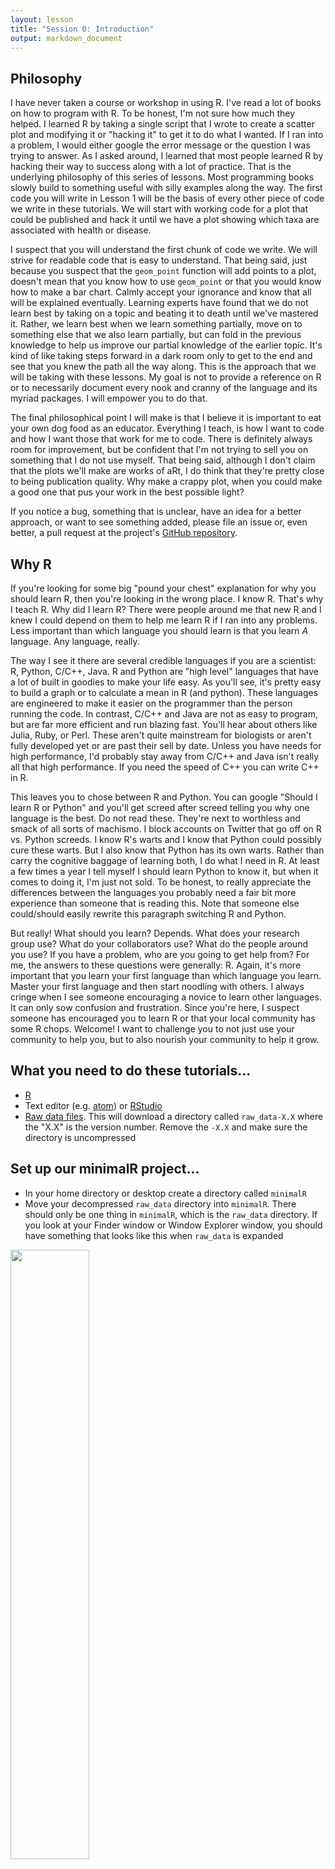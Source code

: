 ```yaml
---
layout: lesson
title: "Session 0: Introduction"
output: markdown_document
---
```





## Philosophy
I have never taken a course or workshop in using R. I've read a lot of books on how to program with R. To be honest, I'm not sure how much they helped. I learned R by taking a single script that I wrote to create a scatter plot and modifying it or "hacking it" to get it to do what I wanted. If I ran into a problem, I would either google the error message or the question I was trying to answer. As I asked around, I learned that most people learned R by hacking their way to success along with a lot of practice. That is the underlying philosophy of this series of lessons. Most programming books slowly build to something useful with silly examples along the way. The first code you will write in Lesson 1 will be the basis of every other piece of code we write in these tutorials. We will start with working code for a plot that could be published and hack it until we have a plot showing which taxa are associated with health or disease.

I suspect that you will understand the first chunk of code we write. We will strive for readable code that is easy to understand. That being said, just because you suspect that the `geom_point` function will add points to a plot, doesn't mean that you know how to use `geom_point` or that you would know how to make a bar chart. Calmly accept your ignorance and know that all will be explained eventually. Learning experts have found that we do not learn best by taking on a topic and beating it to death until we've mastered it. Rather, we learn best when we learn something partially, move on to something else that we also learn partially, but can fold in the previous knowledge to help us improve our partial knowledge of the earlier topic. It's kind of like taking steps forward in a dark room only to get to the end and see that you knew the path all the way along. This is the approach that we will be taking with these lessons. My goal is not to provide a reference on R or to necessarily document every nook and cranny of the language and its myriad packages. I will empower you to do that.

The final philosophical point I will make is that I believe it is important to eat your own dog food as an educator. Everything I teach, is how I want to code and how I want those that work for me to code. There is definitely always room for improvement, but be confident that I'm not trying to sell you on something that I do not use myself. That being said, although I don't claim that the plots we'll make are works of aRt, I do think that they're pretty close to being publication quality. Why make a crappy plot, when you could make a good one that pus your work in the best possible light?

If you notice a bug, something that is unclear, have an idea for a better approach, or want to see something added, please file an issue or, even better, a pull request at the project's [GitHub repository](https://github.com/riffomonas/minimalR).

## Why R
If you're looking for some big "pound your chest" explanation for why you should learn R, then you're looking in the wrong place. I know R. That's why I teach R. Why did I learn R? There were people around me that new R and I knew I could depend on them to help me learn R if I ran into any problems. Less important than which language you should learn is that you learn *A* language. Any language, really.

The way I see it there are several credible languages if you are a scientist: R, Python, C/C++, Java. R and Python are "high level" languages that have a lot of built in goodies to make your life easy. As you'll see, it's pretty easy to build a graph or to calculate a mean in R (and python). These languages are engineered to make it easier on the programmer than the person running the code. In contrast, C/C++ and Java are not as easy to program, but are far more efficient and run blazing fast. You'll hear about others like Julia, Ruby, or Perl. These aren't quite mainstream for biologists or aren't fully developed yet or are past their sell by date. Unless you have needs for high performance, I'd probably stay away from C/C++ and Java isn't really all that high performance. If you need the speed of C++ you can write C++ in R.

This leaves you to chose between R and Python. You can google "Should I learn R or Python" and you'll get screed after screed telling you why one language is the best. Do not read these. They're next to worthless and smack of all sorts of machismo. I block accounts on Twitter that go off on R vs. Python screeds. I know R's warts and I know that Python could possibly cure these warts. But I also know that Python has its own warts. Rather than carry the cognitive baggage of learning both, I do what I need in R. At least a few times a year I tell myself I should learn Python to know it, but when it comes to doing it, I'm just not sold. To be honest, to really appreciate the differences between the languages you probably need a fair bit more experience than someone that is reading this. Note that someone else could/should easily rewrite this paragraph switching R and Python.

But really! What should you learn? Depends. What does your research group use? What do your collaborators use? What do the people around you use? If you have a problem, who are you going to get help from? For me, the answers to these questions were generally: R. Again, it's more important that you learn your first language than which language you learn. Master your first language and then start noodling with others. I always cringe when I see someone encouraging a novice to learn other languages. It can only sow confusion and frustration. Since you're here, I suspect someone has encouraged you to learn R or that your local community has some R chops. Welcome! I want to challenge you to not just use your community to help you, but to also nourish your community to help it grow.


## What you need to do these tutorials...
* [R](https://cloud.r-project.org/)
* Text editor (e.g. [atom]()) or [RStudio](https://www.rstudio.com/products/rstudio/download/#download)
* [Raw data files](https://github.com/riffomonas/raw_data/archive/0.1.zip). This will download a directory called `raw_data-X.X` where the "X.X" is the version number. Remove the `-X.X` and make sure the directory is uncompressed


## Set up our minimalR project...
* In your home directory or desktop create a directory called `minimalR`
* Move your decompressed `raw_data` directory into `minimalR`. There should only be one thing in `minimalR`, which is the `raw_data` directory. If you look at your Finder window or Window Explorer window, you should have something that looks like this when `raw_data` is expanded

<img src="assets/images/folder_setup.png" width="50%">

* To make life easier, you should start with RStudio. Open `RStudio` and do "File->New Project->Existing Directory".

<img src="assets/images/file_menu.png" width="50%">

* Once you're in the "Create Project" dialog click on the "Existing Directory" link.

<img src="assets/images/new_project.png" width="50%">


* Use the "Browse" button to find `minimalR`. Once you're there (you should only see `raw_data` in the directory), select open.

<img src="assets/images/browse_to_project.png" width="50%">

* My copy of `minimalR` is on the desktop and it lists my "Project working directory" as `~/Desktop/minimalR`. Click "Create Project"

<img src="assets/images/create_project.png" width="50%">

* In the lower right corner of the RStudio program window you will see that the "Files" tab is selected. In the panel it will have a file called `minimalR.Rproj` and a directory called `raw_data`.

<img src="assets/images/files_panel.png" width="50%">

* Quit RStudio
* Use your finder to navigate to your `minimalR` directory
* Double click on `minimalR.Rproj`. This is probably the quickest way to have RStudio open up in your desired working directory.

<img src="assets/images/start_w_project.png" width="50%">


## Customizing RStudio
* There are many ways to customize RStudio. You can find the options by going to the Preferences window.

<img src="assets/images/launch_preferences.png" width="50%">

* In the first tab, "General" the following items **should never be checked**.

<img src="assets/images/general_preferences_tab.png" width="50%">

* You likely don't need any of these to be checked except to be notified of RStudio:
	- Restore .RData into workspace at startup
	- Save workspace to .RData on exit (toggle should say "Never")
	- Always save history
* Click "Apply"
* Click "OK"


## Oversized calculator
On the left side there is a tab for console. This is where we will be entering most of our commands. Go ahead and type `2+2` at the `>` prompt


```r
2+2
```

```
## [1] 4
```

Now type the following at the prompt (feel free to use your own name)


```r
my_name <- "Pat Schloss"
```

Now look in the upper right panel. In the "Environment" tab you'll see that there's a new variable - `my_name` and the value you just assigned it. We'll talk more about variables later, but for now, know that you can see the variables you've defined in this pane.

<img src="assets/images/environment_tab.png" width="50%">

Go ahead and click on the "History" tab. There you'll see the last two commands we've entered.

<img src="assets/images/history_tab.png" width="50%">


## Working through tutorials
As you go through the tutorials you should be saving your code in a text file. Note that a Microsoft Word docx file is not a text file! We want a simple file that only contains text, no formatting. Go "File->New File->Rscript". This will open a file called "Untitled1" in the upper left panel and it will push the "Console" panel down along the left side.

<img src="assets/images/new_r_script.png" width="50%">

Save "Untitled1" as `lesson_00.R` in your `minimalR` directory with the `Rproj` file. You should now see `lesson_00.R` listed in the "Files" tab in the lower right corner. Go ahead and enter `2+2` in `lesson_00.R`.

<img src="assets/images/new_r_script_code.png" width="50%">

One of the nice features of RStudio is that you can put your cursor on the line or highlight the lines you want to run in `lesson_00.R` and then press the "Run" button and it will copy, paste, and run the line(s) in the "Console" window.

<img src="assets/images/new_r_script_executed.png" width="50%">

Alternatively, you can check the "Source on Save" button and every time you save the file, it will run the code in that file. Keep in mind that it will run every command so if you have some non-R code in the file, it will likely gag and complain. I would suggest you create a separate `lesson_XX.R` file for each lesson that we do as we work through the lessons.


## Installing packages

We will use several R packages throughout the lessons. The first that we'll use is called `tidyverse`. We'll be talking a lot about this package as we go along. But for now, we need to install this package. In the lower right panel of RStudio, select the "Package" tab. You'll get something that looks like this:

<img src="assets/images/package_tab.png" width="50%">

In the search window, type in "tidyverse" (without the quotes). If it isn't already installed, you won't see it. If it is installed, it will be listed. The package isn't installed on my computer.

<img src="assets/images/tidyverse_search_v1.png" width="50%">

If it isn't installed on your computer either, go ahead and click the Install button and type "tidyverse" into the "Packages" window:

<img src="assets/images/tidyverse_install_window.png" width="50%">

Once you press the "Install" button, the dialog will close and RStudio will install the package. You'll notice a couple things have happened. In the Packages tab in the lower right panel, you now see the "tidyverse" package is there. You'll also notice that in the lower left corner that R ran the command `install.packages("tidyverse")`.

<img src="assets/images/install_packages_tidyverse.png" width="50%">

Finally, to make all of the tidyverse goodness available as we go through the tutorials, you can either click the small square next to "tidyverse" in the "Packages" tab or you can run `library(tidyverse)` in the console tab in the lower left panel of RStudio.

<img src="assets/images/library_tidyverse.png" width="50%">


## My setup
If you run `sessionInfo` at the console, you will see the version of R and the packages you have installed and attached (more about what this all means later). Here's what mine looks like.




```r
sessionInfo()
```

```
## R version 3.5.0 (2018-04-23)
## Platform: x86_64-apple-darwin15.6.0 (64-bit)
## Running under: macOS High Sierra 10.13.4
## 
## Matrix products: default
## BLAS: /Library/Frameworks/R.framework/Versions/3.5/Resources/lib/libRblas.0.dylib
## LAPACK: /Library/Frameworks/R.framework/Versions/3.5/Resources/lib/libRlapack.dylib
## 
## locale:
## [1] en_US.UTF-8/en_US.UTF-8/en_US.UTF-8/C/en_US.UTF-8/en_US.UTF-8
## 
## attached base packages:
## [1] stats     graphics  grDevices utils     datasets  methods   base     
## 
## other attached packages:
##  [1] forcats_0.3.0   stringr_1.3.0   dplyr_0.7.4     purrr_0.2.4    
##  [5] readr_1.1.1     tidyr_0.8.0     tibble_1.4.2    ggplot2_2.2.1  
##  [9] tidyverse_1.2.1 knitr_1.20      ezknitr_0.6    
## 
## loaded via a namespace (and not attached):
##  [1] Rcpp_0.12.16      cellranger_1.1.0  pillar_1.2.2     
##  [4] compiler_3.5.0    plyr_1.8.4        bindr_0.1.1      
##  [7] R.methodsS3_1.7.1 R.utils_2.6.0     tools_3.5.0      
## [10] lubridate_1.7.4   jsonlite_1.5      evaluate_0.10.1  
## [13] nlme_3.1-137      gtable_0.2.0      lattice_0.20-35  
## [16] pkgconfig_2.0.1   rlang_0.2.0       psych_1.8.3.3    
## [19] cli_1.0.0         rstudioapi_0.7    parallel_3.5.0   
## [22] haven_1.1.1       bindrcpp_0.2.2    xml2_1.2.0       
## [25] httr_1.3.1        hms_0.4.2         grid_3.5.0       
## [28] glue_1.2.0        R6_2.2.2          readxl_1.1.0     
## [31] foreign_0.8-70    modelr_0.1.1      reshape2_1.4.3   
## [34] magrittr_1.5      scales_0.5.0      rvest_0.3.2      
## [37] assertthat_0.2.0  mnormt_1.5-5      colorspace_1.3-2 
## [40] stringi_1.1.7     lazyeval_0.2.1    munsell_0.4.3    
## [43] broom_0.4.4       crayon_1.3.4      R.oo_1.22.0
```
